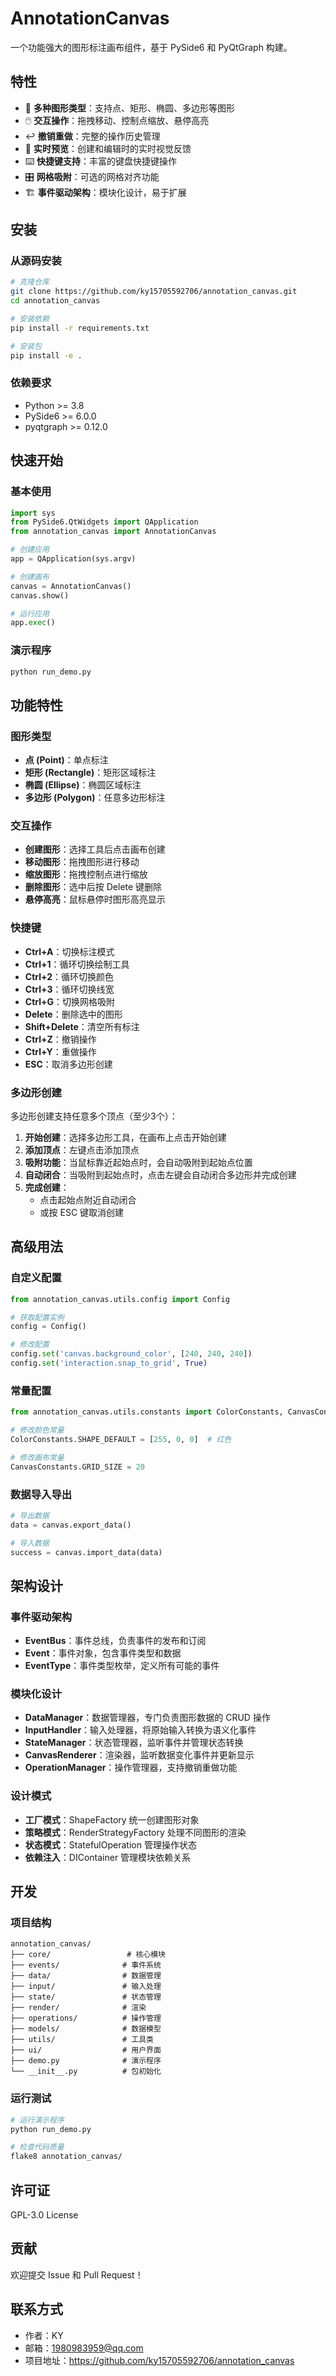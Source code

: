 # AnnotationCanvas

一个功能强大的图形标注画布组件，基于 PySide6 和 PyQtGraph 构建。

## 特性

- 🎨 **多种图形类型**：支持点、矩形、椭圆、多边形等图形
- 🖱️ **交互操作**：拖拽移动、控制点缩放、悬停高亮
- ↩️ **撤销重做**：完整的操作历史管理
- 🎯 **实时预览**：创建和编辑时的实时视觉反馈
- ⌨️ **快捷键支持**：丰富的键盘快捷键操作
- 🎛️ **网格吸附**：可选的网格对齐功能
- 🏗️ **事件驱动架构**：模块化设计，易于扩展

## 安装

### 从源码安装

```bash
# 克隆仓库
git clone https://github.com/ky15705592706/annotation_canvas.git
cd annotation_canvas

# 安装依赖
pip install -r requirements.txt

# 安装包
pip install -e .
```

### 依赖要求

- Python >= 3.8
- PySide6 >= 6.0.0
- pyqtgraph >= 0.12.0

## 快速开始

### 基本使用

```python
import sys
from PySide6.QtWidgets import QApplication
from annotation_canvas import AnnotationCanvas

# 创建应用
app = QApplication(sys.argv)

# 创建画布
canvas = AnnotationCanvas()
canvas.show()

# 运行应用
app.exec()
```

### 演示程序

```bash
python run_demo.py
```

## 功能特性

### 图形类型

- **点 (Point)**：单点标注
- **矩形 (Rectangle)**：矩形区域标注
- **椭圆 (Ellipse)**：椭圆区域标注
- **多边形 (Polygon)**：任意多边形标注

### 交互操作

- **创建图形**：选择工具后点击画布创建
- **移动图形**：拖拽图形进行移动
- **缩放图形**：拖拽控制点进行缩放
- **删除图形**：选中后按 Delete 键删除
- **悬停高亮**：鼠标悬停时图形高亮显示

### 快捷键

- **Ctrl+A**：切换标注模式
- **Ctrl+1**：循环切换绘制工具
- **Ctrl+2**：循环切换颜色
- **Ctrl+3**：循环切换线宽
- **Ctrl+G**：切换网格吸附
- **Delete**：删除选中的图形
- **Shift+Delete**：清空所有标注
- **Ctrl+Z**：撤销操作
- **Ctrl+Y**：重做操作
- **ESC**：取消多边形创建

### 多边形创建

多边形创建支持任意多个顶点（至少3个）：

1. **开始创建**：选择多边形工具，在画布上点击开始创建
2. **添加顶点**：左键点击添加顶点
3. **吸附功能**：当鼠标靠近起始点时，会自动吸附到起始点位置
4. **自动闭合**：当吸附到起始点时，点击左键会自动闭合多边形并完成创建
5. **完成创建**：
   - 点击起始点附近自动闭合
   - 或按 ESC 键取消创建

## 高级用法

### 自定义配置

```python
from annotation_canvas.utils.config import Config

# 获取配置实例
config = Config()

# 修改配置
config.set('canvas.background_color', [240, 240, 240])
config.set('interaction.snap_to_grid', True)
```

### 常量配置

```python
from annotation_canvas.utils.constants import ColorConstants, CanvasConstants

# 修改颜色常量
ColorConstants.SHAPE_DEFAULT = [255, 0, 0]  # 红色

# 修改画布常量
CanvasConstants.GRID_SIZE = 20
```

### 数据导入导出

```python
# 导出数据
data = canvas.export_data()

# 导入数据
success = canvas.import_data(data)
```

## 架构设计

### 事件驱动架构

- **EventBus**：事件总线，负责事件的发布和订阅
- **Event**：事件对象，包含事件类型和数据
- **EventType**：事件类型枚举，定义所有可能的事件

### 模块化设计

- **DataManager**：数据管理器，专门负责图形数据的 CRUD 操作
- **InputHandler**：输入处理器，将原始输入转换为语义化事件
- **StateManager**：状态管理器，监听事件并管理状态转换
- **CanvasRenderer**：渲染器，监听数据变化事件并更新显示
- **OperationManager**：操作管理器，支持撤销重做功能

### 设计模式

- **工厂模式**：ShapeFactory 统一创建图形对象
- **策略模式**：RenderStrategyFactory 处理不同图形的渲染
- **状态模式**：StatefulOperation 管理操作状态
- **依赖注入**：DIContainer 管理模块依赖关系

## 开发

### 项目结构

```
annotation_canvas/
├── core/                 # 核心模块
├── events/              # 事件系统
├── data/                # 数据管理
├── input/               # 输入处理
├── state/               # 状态管理
├── render/              # 渲染
├── operations/          # 操作管理
├── models/              # 数据模型
├── utils/               # 工具类
├── ui/                  # 用户界面
├── demo.py              # 演示程序
└── __init__.py          # 包初始化
```

### 运行测试

```bash
# 运行演示程序
python run_demo.py

# 检查代码质量
flake8 annotation_canvas/
```

## 许可证

GPL-3.0 License

## 贡献

欢迎提交 Issue 和 Pull Request！

## 联系方式

- 作者：KY
- 邮箱：1980983959@qq.com
- 项目地址：https://github.com/ky15705592706/annotation_canvas